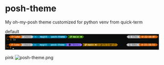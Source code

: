 # posh-theme
My oh-my-posh theme customized for python venv from quick-term

default
![posh-theme.png](posh-theme.png)

pink
![posh-theme.png](posh-theme-pink.png)
